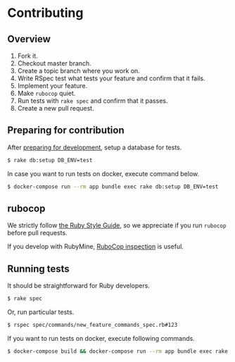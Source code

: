 # Contributing

## Overview

1. Fork it.
2. Checkout master branch.
3. Create a topic branch where you work on.
4. Write RSpec test what tests your feature and confirm that it fails.
5. Implement your feature.
6. Make `rubocop` quiet.
7. Run tests with `rake spec` and confirm that it passes.
8. Create a new pull request.

## Preparing for contribution

After [preparing for development](docs/DEVELOP_TEST_SUITES.md#prepare-for-development), setup a database for tests.

```bash
$ rake db:setup DB_ENV=test
```

In case you want to run tests on docker, execute command below.

```bash
$ docker-compose run --rm app bundle exec rake db:setup DB_ENV=test
```

## rubocop

We strictly follow [the Ruby Style Guide](https://github.com/bbatsov/ruby-style-guide), so we appreciate if you run `rubocop` before pull requests.

If you develop with RubyMine, [RuboCop inspection](https://www.jetbrains.com/help/ruby/rubocop.html) is useful.

## Running tests

It should be straightforward for Ruby developers.

```bash
$ rake spec
```

Or, run particular tests.

```bash
$ rspec spec/commands/new_feature_commands_spec.rb#123
```

If you want to run tests on docker, execute following commands.

```bash
$ docker-compose build && docker-compose run --rm app bundle exec rake spec
```
